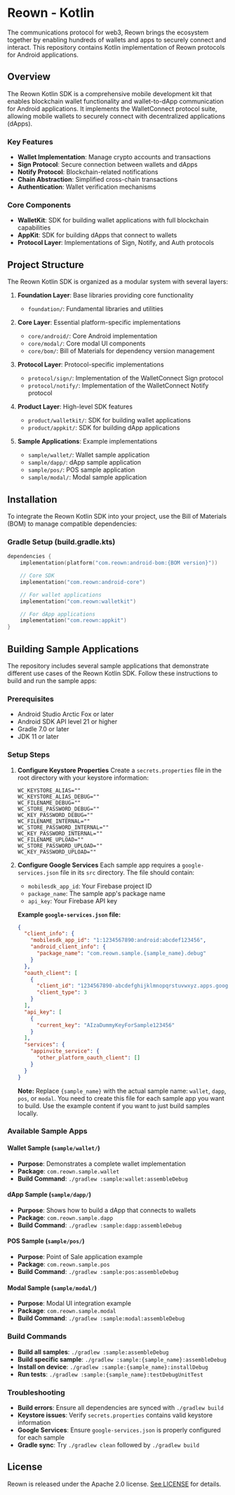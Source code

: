 # **Reown - Kotlin**

The communications protocol for web3, Reown brings the ecosystem together by enabling hundreds of wallets and apps to securely connect and interact. This repository contains Kotlin implementation of
Reown protocols for Android applications.

## Overview

The Reown Kotlin SDK is a comprehensive mobile development kit that enables blockchain wallet functionality and wallet-to-dApp communication for Android applications. It implements the WalletConnect protocol suite, allowing mobile wallets to securely connect with decentralized applications (dApps).

### Key Features

- **Wallet Implementation**: Manage crypto accounts and transactions
- **Sign Protocol**: Secure connection between wallets and dApps
- **Notify Protocol**: Blockchain-related notifications
- **Chain Abstraction**: Simplified cross-chain transactions
- **Authentication**: Wallet verification mechanisms

### Core Components

- **WalletKit**: SDK for building wallet applications with full blockchain capabilities
- **AppKit**: SDK for building dApps that connect to wallets
- **Protocol Layer**: Implementations of Sign, Notify, and Auth protocols

## Project Structure

The Reown Kotlin SDK is organized as a modular system with several layers:

1. **Foundation Layer**: Base libraries providing core functionality
   - `foundation/`: Fundamental libraries and utilities

2. **Core Layer**: Essential platform-specific implementations
   - `core/android/`: Core Android implementation
   - `core/modal/`: Core modal UI components
   - `core/bom/`: Bill of Materials for dependency version management

3. **Protocol Layer**: Protocol-specific implementations
   - `protocol/sign/`: Implementation of the WalletConnect Sign protocol
   - `protocol/notify/`: Implementation of the WalletConnect Notify protocol

4. **Product Layer**: High-level SDK features
   - `product/walletkit/`: SDK for building wallet applications
   - `product/appkit/`: SDK for building dApp applications

5. **Sample Applications**: Example implementations
   - `sample/wallet/`: Wallet sample application
   - `sample/dapp/`: dApp sample application
   - `sample/pos/`: POS sample application
   - `sample/modal/`: Modal sample application

## Installation

To integrate the Reown Kotlin SDK into your project, use the Bill of Materials (BOM) to manage compatible dependencies:

### Gradle Setup (build.gradle.kts)

```kotlin
dependencies {
    implementation(platform("com.reown:android-bom:{BOM version}"))

    // Core SDK
    implementation("com.reown:android-core")

    // For wallet applications
    implementation("com.reown:walletkit")

    // For dApp applications
    implementation("com.reown:appkit")
}
```

## Building Sample Applications

The repository includes several sample applications that demonstrate different use cases of the Reown Kotlin SDK. Follow these instructions to build and run the sample apps:

### Prerequisites

- Android Studio Arctic Fox or later
- Android SDK API level 21 or higher
- Gradle 7.0 or later
- JDK 11 or later

### Setup Steps
1. **Configure Keystore Properties**
   Create a `secrets.properties` file in the root directory with your keystore information:
   ```properties
   WC_KEYSTORE_ALIAS=""
   WC_KEYSTORE_ALIAS_DEBUG=""
   WC_FILENAME_DEBUG=""
   WC_STORE_PASSWORD_DEBUG=""
   WC_KEY_PASSWORD_DEBUG=""
   WC_FILENAME_INTERNAL=""
   WC_STORE_PASSWORD_INTERNAL=""
   WC_KEY_PASSWORD_INTERNAL=""
   WC_FILENAME_UPLOAD=""
   WC_STORE_PASSWORD_UPLOAD=""
   WC_KEY_PASSWORD_UPLOAD=""
   ```

3. **Configure Google Services**
   Each sample app requires a `google-services.json` file in its `src` directory. The file should contain:
   - `mobilesdk_app_id`: Your Firebase project ID
   - `package_name`: The sample app's package name
   - `api_key`: Your Firebase API key

   **Example `google-services.json` file:**
   ```json
   {
     "client_info": {
       "mobilesdk_app_id": "1:1234567890:android:abcdef123456",
       "android_client_info": {
         "package_name": "com.reown.sample.{sample_name}.debug"
       }
     },
     "oauth_client": [
       {
         "client_id": "1234567890-abcdefghijklmnopqrstuvwxyz.apps.googleusercontent.com",
         "client_type": 3
       }
     ],
     "api_key": [
       {
         "current_key": "AIzaDummyKeyForSample123456"
       }
     ],
     "services": {
       "appinvite_service": {
         "other_platform_oauth_client": []
       }
     }
   }
   ```

   **Note:** Replace `{sample_name}` with the actual sample name: `wallet`, `dapp`, `pos`, or `modal`. You need to create this file for each sample app you want to build. Use the example content if you want to just build samples locally.

### Available Sample Apps

#### Wallet Sample (`sample/wallet/`)
- **Purpose**: Demonstrates a complete wallet implementation
- **Package**: `com.reown.sample.wallet`
- **Build Command**: `./gradlew :sample:wallet:assembleDebug`

#### dApp Sample (`sample/dapp/`)
- **Purpose**: Shows how to build a dApp that connects to wallets
- **Package**: `com.reown.sample.dapp`
- **Build Command**: `./gradlew :sample:dapp:assembleDebug`

#### POS Sample (`sample/pos/`)
- **Purpose**: Point of Sale application example
- **Package**: `com.reown.sample.pos`
- **Build Command**: `./gradlew :sample:pos:assembleDebug`

#### Modal Sample (`sample/modal/`)
- **Purpose**: Modal UI integration example
- **Package**: `com.reown.sample.modal`
- **Build Command**: `./gradlew :sample:modal:assembleDebug`

### Build Commands

- **Build all samples**: `./gradlew :sample:assembleDebug`
- **Build specific sample**: `./gradlew :sample:{sample_name}:assembleDebug`
- **Install on device**: `./gradlew :sample:{sample_name}:installDebug`
- **Run tests**: `./gradlew :sample:{sample_name}:testDebugUnitTest`

### Troubleshooting

- **Build errors**: Ensure all dependencies are synced with `./gradlew build`
- **Keystore issues**: Verify `secrets.properties` contains valid keystore information
- **Google Services**: Ensure `google-services.json` is properly configured for each sample
- **Gradle sync**: Try `./gradlew clean` followed by `./gradlew build`

## License

Reown is released under the Apache 2.0 license. [See LICENSE](/LICENSE) for details.
